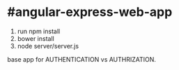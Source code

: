 #angular-express-web-app
==============
1. run npm install
2. bower install
3. node server/server.js


base app for AUTHENTICATION vs AUTHRIZATION.


